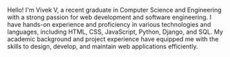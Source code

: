 Hello! I'm Vivek V, a recent graduate in Computer Science and Engineering with a strong passion for web development and software engineering. I have hands-on experience and proficiency in various technologies and languages, including HTML, CSS, JavaScript, Python, Django, and SQL. My academic background and project experience have equipped me with the skills to design, develop, and maintain web applications efficiently.
